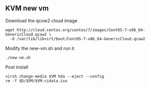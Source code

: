 ## KVM new vm

Download the qcow2 cloud image

```
wget http://cloud.centos.org/centos/7/images/CentOS-7-x86_64-GenericCloud.qcow2 \
  -O /var/lib/libvirt/boot/CentOS-7-x86_64-GenericCloud.qcow2 
```

Modify the new-vm.sh and run it
```
./new-vm.sh
```

Post install
```
virsh change-media $VM hda --eject --config
rm -f $D/$VM/$VM-cidata.iso
```
